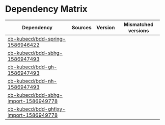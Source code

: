 # Dependency Matrix

Dependency | Sources | Version | Mismatched versions
---------- | ------- | ------- | -------------------
[cb-kubecd/bdd-spring-1586946422](https://github.com/cb-kubecd/bdd-spring-1586946422.git) |  | []() | 
[cb-kubecd/bdd-sbhg-1586947493](https://github.com/cb-kubecd/bdd-sbhg-1586947493.git) |  | []() | 
[cb-kubecd/bdd-gh-1586947493](https://github.com/cb-kubecd/bdd-gh-1586947493.git) |  | []() | 
[cb-kubecd/bdd-nh-1586947493](https://github.com/cb-kubecd/bdd-nh-1586947493.git) |  | []() | 
[cb-kubecd/bdd-sbhg-import-1586949778](https://github.com/cb-kubecd/bdd-sbhg-import-1586949778.git) |  | []() | 
[cb-kubecd/bdd-ghfjxy-import-1586949778](https://github.com/cb-kubecd/bdd-ghfjxy-import-1586949778.git) |  | []() | 
